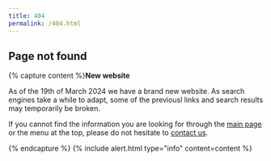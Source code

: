 ```yaml
---
title: 404
permalink: /404.html
---
```


## Page not found


{% capture content %}**New website** 

As of the 19th of March 2024 we have a brand new website. As search engines take a while to adapt, some of the previousl links and search results may temporarily be broken.

If you cannot find the information you are looking for through the [main page](/) or the menu at the top, please do not hesitate to [contact us](/contact/).

{% endcapture %}
{% include alert.html type="info" content=content %}


<!-- Try searching the whole site for the content you want:
{:.center} -->

<!-- {% include site-search.html %} -->
